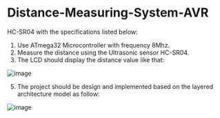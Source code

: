 # Distance-Measuring-System-AVR
HC-SR04 with the specifications listed below:
1. Use ATmega32 Microcontroller with frequency 8Mhz.
2. Measure the distance using the Ultrasonic sensor HC-SR04.
3. The LCD should display the distance value like that:

![image](https://github.com/Omar-Talaat11/Distance-Measuring-System-AVR/assets/162178780/6e1e3974-1c73-4ea3-ae40-d2fc36a9de0b)

5. The project should be design and implemented based on the layered architecture
model as follow:

![image](https://github.com/Omar-Talaat11/Distance-Measuring-System-AVR/assets/162178780/ad8d946c-6a64-4749-8bce-a18166a8f05f)
